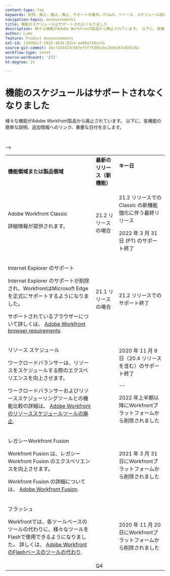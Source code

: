 ```yaml
---
content-type: faq
keywords: 削除，廃止，廃止，廃止，サポート対象外，Flash，リソース，スケジュール設定
navigation-topic: announcements
title: 機能のスケジュールはサポートされなくなりました
description: 様々な機能がAdobe Workfront製品から廃止されています。 以下に、各機能の簡単な説明、追加情報へのリンク、重要な日付を示します。
author: Luke
feature: Product Announcements
exl-id: 119d65c7-2925-4b36-832a-ee06a718ce7e
source-git-commit: 1bc7334423c567ef5f7fd9bcbc28de267e035c0a
workflow-type: tm+mt
source-wordcount: '272'
ht-degree: 1%

---
```


# 機能のスケジュールはサポートされなくなりました

様々な機能がAdobe Workfront製品から廃止されています。 以下に、各機能の簡単な説明、追加情報へのリンク、重要な日付を示します。

<table style="table-layout:auto"> 
 <col> 
 <col data-mc-conditions=""> 
 <col> 
 <tbody> 
  <tr> 
   <td><b>機能領域または製品領域</b></td> 
   <td><strong>最新のリリース（新機能）</strong> </td> 
   <td> <p rowspan="2"><strong>キー日</strong> </p> <p rowspan="2"> </p> </td> 
  </tr> 
  <tr data-mc-conditions=""> 
   <td>Adobe Workfront Classic <p style="font-weight: normal;">詳細情報が提供されます。</p> </td> 
   <td>21.2 リリースの場合</td> 
   <td> <p>21.2 リリースでの Classic の新機能強化に伴う最終リリース</p> <p>2022 年 3 月 31 日 (PT) のサポート終了</p> </td> 
  </tr> 
  <tr data-mc-conditions=""> 
   <td> <p>Internet Explorer のサポート</p> <p>Internet Explorer のサポートが削除され、WorkfrontはMicrosoft Edge を正式にサポートするようになりました。 </p> <p>サポートされているブラウザーについて詳しくは、 <a href="../../workfront-basics/workfront-browser-requirements.md" class="MCXref xref">Adobe Workfront browser requirements</a>.</p> </td> 
   <td>21.1 リリースの場合</td> 
   <td>21.2 リリースでのサポート終了</td> 
  </tr> 
  <tr> 
   <td> <p>リソース スケジュール</p> <p>ワークロードバランサーは、リソースをスケジュールする際のエクスペリエンスを向上させます。</p> <p>ワークロードバランサーおよびリソーススケジューリングツールとの機能比較の詳細は、 <a href="../../resource-mgmt/resource-mgmt-overview/deprecate-resource-scheduling.md" class="MCXref xref">Adobe Workfrontのリソーススケジュールツールの廃止</a>.</p> </td> 
   <td> </td> 
   <td> <p>2020 年 11 月 9 日（20.4 リリースを含む）のサポート終了</p> <p>--</p> <p>2022 年上半期以降にWorkfrontプラットフォームから削除されました</p> </td> 
  </tr> 
  <tr> 
   <td> <p>レガシーWorkfront Fusion</p> <p>Workfront Fusion は、レガシーWorkfront Fusion のエクスペリエンスを向上させます。</p> <p>Workfront Fusion の詳細については、 <a href="../../workfront-fusion/workfront-fusion-2.md" class="MCXref xref">Adobe Workfront Fusion</a>.</p> </td> 
   <td> </td> 
   <td>2021 年 3 月 31 日にWorkfrontプラットフォームから削除されました</td> 
  </tr> 
  <tr> 
   <td> <p>フラッシュ</p> <p>Workfrontでは、各ツールベースのツールの代わりに、様々なツールをFlashで使用できるようになりました。 詳しくは、 <a href="../../product-announcements/announcements/announcement-archive/replace-flash-tools.md" class="MCXref xref">Adobe WorkfrontのFlashベースのツールの代わり</a>.</p> </td> 
   <td> </td> 
   <td> <p> </p> <p>2020 年 11 月 20 日にWorkfrontプラットフォームから削除されました</p> </td> 
  </tr> <!--
   <tr data-mc-conditions="QuicksilverOrClassic.Draft mode"> 
    <td> <p>Enhanced Authentication 1.0</p> <p>The method of migrating to the new Enhanced Authentication 2.0 depends on whether you are using Legacy Authentication or Enhanced Authentication 1.0. For more information, see <a href="../../administration-and-setup/manage-workfront/security/get-started-enhanced-authentication.md" class="MCXref xref">Enhanced Authentication overview</a>.</p> </td> 
    <td>&nbsp;</td> 
    <td>2021</td> 
   </tr>
  --> <!--
   <tr data-mc-conditions="QuicksilverOrClassic.Draft mode"> 
    <td> <p>Allowlist updates </p> <!--
      <p data-mc-conditions="QuicksilverOrClassic.Draft mode">Split</p>
     --> <!--
      <p data-mc-conditions="QuicksilverOrClassic.Draft mode">Email Service updated (MailGun)</p>
     --> <p> </p> </td> 
    <td> </td> 
    <td>Q4</td> 
   </tr>
  --&gt; 
 </tbody> 
</table>
